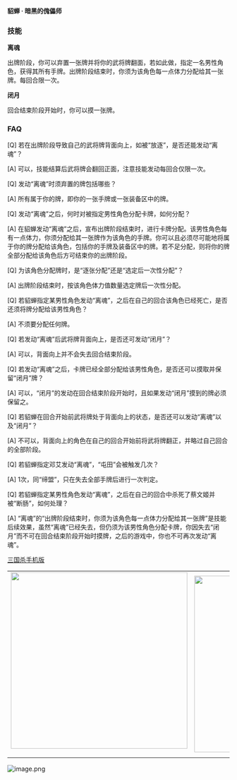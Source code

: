 
#### 貂蝉 · 暗黑的傀儡师  

### 技能

**离魂**

出牌阶段，你可以弃置一张牌并将你的武将牌翻面，若如此做，指定一名男性角色，获得其所有手牌。出牌阶段结束时，你须为该角色每一点体力分配给其一张牌。每回合限一次。

**闭月**

回合结束阶段开始时，你可以摸一张牌。

### FAQ

[Q] 若在出牌阶段导致自己的武将牌背面向上，如被“放逐”，是否还能发动“离魂”？

[A] 可以，技能结算后武将牌会翻回正面，注意技能发动每回合仅限一次。



[Q] 发动“离魂”时须弃置的牌包括哪些？

[A] 所有属于你的牌，即你的一张手牌或一张装备区中的牌。



[Q] 发动“离魂”之后，何时对被指定男性角色分配卡牌，如何分配？

[A] 在貂蝉发动“离魂”之后，宣布出牌阶段结束时，进行卡牌分配。该男性角色每有一点体力，你须分配给其一张牌作为该角色的手牌。你可以且必须尽可能地将属于你的牌分配给该角色，包括你的手牌及装备区中的牌。若不足分配，则将你的牌全部分配给该角色后方可结束你的出牌阶段。



[Q] 为该角色分配牌时，是“逐张分配”还是“选定后一次性分配”？

[A] 出牌阶段结束时，按该角色体力值数量选定牌后一次性分配。



[Q] 若貂蝉指定某男性角色发动“离魂”，之后在自己的回合该角色已经死亡，是否还须将牌分配给该男性角色？

[A] 不须要分配任何牌。



[Q] 若发动“离魂”后武将牌背面向上，是否还可发动“闭月”？

[A] 可以，背面向上并不会失去回合结束阶段。



[Q] 若发动“离魂”之后，卡牌已经全部分配给该男性角色，是否还可以摸取并保留“闭月”牌？

[A] 可以，“闭月”的发动在回合结束阶段开始时，且如果发动“闭月”摸到的牌必须保留之。



[Q] 若貂蝉在回合开始前武将牌处于背面向上的状态，是否还可以发动“离魂”以及“闭月”？

[A] 不可以，背面向上的角色在自己的回合开始前将武将牌翻正，并略过自己回合的全部阶段。



[Q] 若貂蝉指定邓艾发动“离魂”，“屯田”会被触发几次？

[A] 1次，同“缔盟”，只在失去全部手牌后进行一次判定。



[Q] 若貂蝉指定某男性角色发动“离魂”，之后在自己的回合中杀死了蔡文姬并被“断肠”，如何处理？

[A] “离魂”的“出牌阶段结束时，你须为该角色每一点体力分配给其一张牌”是技能后续效果，虽然“离魂”已经失去，但仍须为该男性角色分配卡牌，你因失去“闭月”而不可在回合结束阶段开始时摸牌，之后的游戏中，你也不可再次发动“离魂”。


 [三国杀手机版](https://apps.apple.com/cn/app/%E4%B8%89%E5%9B%BD%E6%9D%80%E9%97%AE%E9%A2%98%E7%AD%94%E7%96%91/id527602078)
    <div style="text-align: center"><table><tr>
    <td style="text-align: center">
<img src="https://is4-ssl.mzstatic.com/image/thumb/PurpleSource116/v4/1b/38/06/1b380673-fa07-7d70-76af-cc625e8e7894/97f20edf-1616-4b93-9e88-fbaebfe22faf_page-0.jpg/460x0w.webp" height="400">
</td>
<td style="text-align: center">
<img src="https://is5-ssl.mzstatic.com/image/thumb/PurpleSource126/v4/f6/ae/05/f6ae053d-def3-e9be-a991-74954202adad/7a500a3f-0dc0-4c7a-8287-6eed7e11d2b4_page-1.jpg/460x0w.webp" height="400">
</td>
<td style="text-align: center">
<img src="https://is2-ssl.mzstatic.com/image/thumb/PurpleSource126/v4/f3/38/97/f33897de-2a22-ec13-1832-60c35c10fe7c/7fbfdcd6-9f03-45ce-8dc1-bad59b0e5f5d_page-2.jpg/460x0w.webp" height="400">
</td>
<td style="text-align: center">
<img src="https://is2-ssl.mzstatic.com/image/thumb/PurpleSource116/v4/7c/bf/db/7cbfdbb7-8d99-a661-c3a7-bc4e3fdb840a/5e805d5e-b991-4341-bdf6-233a5dd8d703_page-3.jpg/460x0w.webp" height="400">
</td>
</tr>
</table>
</div>
    
 ![image.png](https://s2.loli.net/2022/01/10/Z85EF3hBpvU41oI.png)
